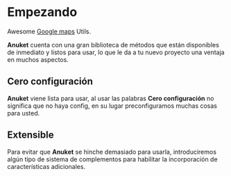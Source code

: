 # Empezando

Awesome [Google maps](https://developers.google.com/maps/?hl=es-419) Utils.

**Anuket** cuenta con una gran biblioteca de métodos que están disponibles de inmediato y listos para usar, lo que le da a tu nuevo proyecto una ventaja en muchos aspectos.

## Cero configuración
**Anuket** viene lista para usar, al usar las palabras **Cero configuración** no significa que no haya config, en su lugar preconfiguramos muchas cosas para usted.

## Extensible
Para evitar que **Anuket** se hinche demasiado para usarla, introduciremos algún tipo de sistema de complementos para habilitar la incorporación de características adicionales.
